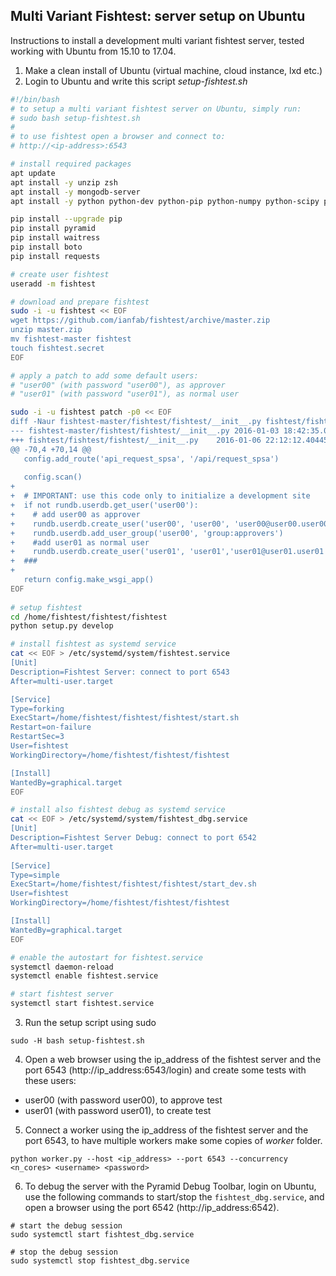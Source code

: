 ## Multi Variant Fishtest: server setup on Ubuntu

Instructions to install a development multi variant fishtest server, tested working with Ubuntu from 15.10 to 17.04.

1. Make a clean install of Ubuntu (virtual machine, cloud instance, lxd etc.)
2. Login to Ubuntu and write this script *setup-fishtest.sh*

  ```bash
  #!/bin/bash
  # to setup a multi variant fishtest server on Ubuntu, simply run: 
  # sudo bash setup-fishtest.sh
  #
  # to use fishtest open a browser and connect to:
  # http://<ip-address>:6543
  
  # install required packages
  apt update
  apt install -y unzip zsh
  apt install -y mongodb-server
  apt install -y python python-dev python-pip python-numpy python-scipy python-zmq
  
  pip install --upgrade pip
  pip install pyramid
  pip install waitress
  pip install boto
  pip install requests
  
  # create user fishtest
  useradd -m fishtest
  
  # download and prepare fishtest
  sudo -i -u fishtest << EOF
  wget https://github.com/ianfab/fishtest/archive/master.zip
  unzip master.zip
  mv fishtest-master fishtest
  touch fishtest.secret
  EOF
  
  # apply a patch to add some default users:
  # "user00" (with password "user00"), as approver
  # "user01" (with password "user01"), as normal user
  
  sudo -i -u fishtest patch -p0 << EOF
  diff -Naur fishtest-master/fishtest/fishtest/__init__.py fishtest/fishtest/fishtest/__init__.py
  --- fishtest-master/fishtest/fishtest/__init__.py	2016-01-03 18:42:35.000000000 +0100
  +++ fishtest/fishtest/fishtest/__init__.py	2016-01-06 22:12:12.404453300 +0100
  @@ -70,4 +70,14 @@
     config.add_route('api_request_spsa', '/api/request_spsa')
   
     config.scan()
  +  
  +  # IMPORTANT: use this code only to initialize a development site
  +  if not rundb.userdb.get_user('user00'):
  +    # add user00 as approver
  +    rundb.userdb.create_user('user00', 'user00', 'user00@user00.user00')     
  +    rundb.userdb.add_user_group('user00', 'group:approvers')
  +    #add user01 as normal user
  +    rundb.userdb.create_user('user01', 'user01','user01@user01.user01')
  +  ###
  +  
     return config.make_wsgi_app()
  EOF
       
  # setup fishtest
  cd /home/fishtest/fishtest/fishtest
  python setup.py develop
  
  # install fishtest as systemd service
  cat << EOF > /etc/systemd/system/fishtest.service
  [Unit]
  Description=Fishtest Server: connect to port 6543
  After=multi-user.target
  
  [Service]
  Type=forking
  ExecStart=/home/fishtest/fishtest/fishtest/start.sh
  Restart=on-failure
  RestartSec=3
  User=fishtest
  WorkingDirectory=/home/fishtest/fishtest/fishtest
  
  [Install]
  WantedBy=graphical.target
  EOF

  # install also fishtest debug as systemd service
  cat << EOF > /etc/systemd/system/fishtest_dbg.service
  [Unit]
  Description=Fishtest Server Debug: connect to port 6542
  After=multi-user.target
    
  [Service]
  Type=simple
  ExecStart=/home/fishtest/fishtest/fishtest/start_dev.sh
  User=fishtest
  WorkingDirectory=/home/fishtest/fishtest/fishtest
  
  [Install]
  WantedBy=graphical.target
  EOF

  # enable the autostart for fishtest.service
  systemctl daemon-reload
  systemctl enable fishtest.service

  # start fishtest server
  systemctl start fishtest.service
  

  ```

3. Run the setup script using sudo

  ```
  sudo -H bash setup-fishtest.sh
  ```

4. Open a web browser using the ip_address of the fishtest server and the port 6543 (http://ip_address:6543/login) and create some tests with these users:
  * user00 (with password user00), to approve test
  * user01 (with password user01), to create test

5. Connect a worker using the ip_address of the fishtest server and the port 6543, to have multiple workers make some copies of *worker* folder.
  ```
  python worker.py --host <ip_address> --port 6543 --concurrency <n_cores> <username> <password>
  ```

6. To debug the server with the Pyramid Debug Toolbar, login on Ubuntu, use the following commands to start/stop the `fishtest_dbg.service`, and open a browser using the port 6542 (http://ip_address:6542).

  ```
  # start the debug session
  sudo systemctl start fishtest_dbg.service
  
  # stop the debug session
  sudo systemctl stop fishtest_dbg.service
  ```
